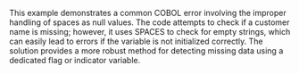 This example demonstrates a common COBOL error involving the improper handling of spaces as null values. The code attempts to check if a customer name is missing; however, it uses SPACES to check for empty strings, which can easily lead to errors if the variable is not initialized correctly.  The solution provides a more robust method for detecting missing data using a dedicated flag or indicator variable.